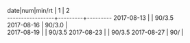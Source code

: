  date|num|min/rt |    1    |    2    
-----------------+---------+---------
 2017-08-13      |         | 90/3.5  
 2017-08-16      | 90/3.0  |         
 2017-08-19      |         | 90/3.5
 2017-08-23      |         | 90/3.5
 2017-08-27      | 90/     |      
